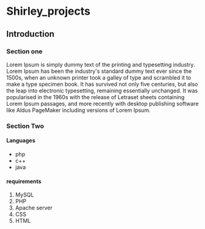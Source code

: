 # Shirley_projects
## Introduction
### Section one 
Lorem Ipsum is simply dummy text of the printing and typesetting industry. Lorem Ipsum has been the industry's standard dummy text ever since the 1500s, when an unknown printer took a galley of type and scrambled it to make a type specimen book. It has survived not only five centuries, but also the leap into electronic typesetting, remaining essentially unchanged. It was popularised in the 1960s with the release of Letraset sheets containing Lorem Ipsum passages, and more recently with desktop publishing software like Aldus PageMaker including versions of Lorem Ipsum.
### Section Two
#### Languages 
* php
* c++
* java 
#### requirements 
1. MySQL
2. PHP
3. Apache server
4. CSS
5. HTML
